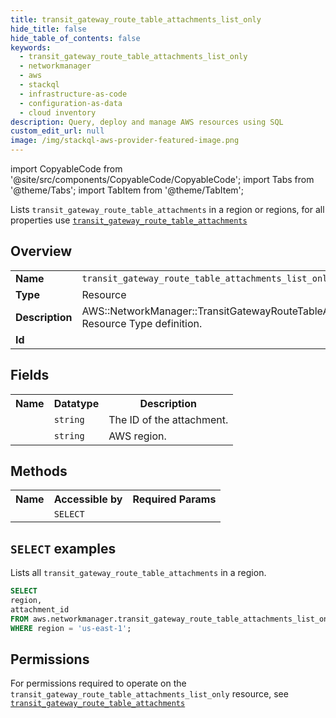 ```yaml
---
title: transit_gateway_route_table_attachments_list_only
hide_title: false
hide_table_of_contents: false
keywords:
  - transit_gateway_route_table_attachments_list_only
  - networkmanager
  - aws
  - stackql
  - infrastructure-as-code
  - configuration-as-data
  - cloud inventory
description: Query, deploy and manage AWS resources using SQL
custom_edit_url: null
image: /img/stackql-aws-provider-featured-image.png
---
```


import CopyableCode from '@site/src/components/CopyableCode/CopyableCode';
import Tabs from '@theme/Tabs';
import TabItem from '@theme/TabItem';

Lists <code>transit_gateway_route_table_attachments</code> in a region or regions, for all properties use <a href="/services/serviceName/transit_gateway_route_table_attachments/"><code>transit_gateway_route_table_attachments</code></a>

## Overview
<table>
<tbody>
<tr><td><b>Name</b></td><td><code>transit_gateway_route_table_attachments_list_only</code></td></tr>
<tr><td><b>Type</b></td><td>Resource</td></tr>
<tr><td><b>Description</b></td><td>AWS::NetworkManager::TransitGatewayRouteTableAttachment Resource Type definition.</td></tr>
<tr><td><b>Id</b></td><td><CopyableCode code="aws.networkmanager.transit_gateway_route_table_attachments_list_only" /></td></tr>
</tbody>
</table>

## Fields
<table>
<tbody>
<tr><th>Name</th><th>Datatype</th><th>Description</th></tr><tr><td><CopyableCode code="attachment_id" /></td><td><code>string</code></td><td>The ID of the attachment.</td></tr>
<tr><td><CopyableCode code="region" /></td><td><code>string</code></td><td>AWS region.</td></tr>
</tbody>
</table>

## Methods

<table>
<tbody>
  <tr>
    <th>Name</th>
    <th>Accessible by</th>
    <th>Required Params</th>
  </tr>
  <tr>
    <td><CopyableCode code="list_resources" /></td>
    <td><code>SELECT</code></td>
    <td><CopyableCode code="region" /></td>
  </tr>
</tbody>
</table>

## `SELECT` examples
Lists all <code>transit_gateway_route_table_attachments</code> in a region.
```sql
SELECT
region,
attachment_id
FROM aws.networkmanager.transit_gateway_route_table_attachments_list_only
WHERE region = 'us-east-1';
```


## Permissions

For permissions required to operate on the <code>transit_gateway_route_table_attachments_list_only</code> resource, see <a href="/services/networkmanager/transit_gateway_route_table_attachments/#permissions"><code>transit_gateway_route_table_attachments</code></a>

